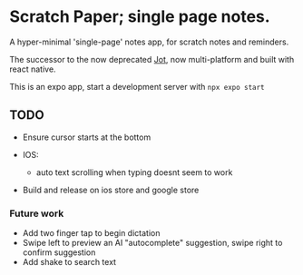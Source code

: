 # Scratch Paper; single page notes.
A hyper-minimal 'single-page' notes app, for scratch notes and reminders.

The successor to the now deprecated [Jot](https://github.com/Gamemackerel/Jot.), now multi-platform and built with react native.

This is an expo app, start a development server with `npx expo start`

## TODO
* Ensure cursor starts at the bottom

* IOS:
    * auto text scrolling when typing doesnt seem to work

* Build and release on ios store and google store

### Future work
* Add two finger tap to begin dictation
* Swipe left to preview an AI "autocomplete" suggestion, swipe right to confirm suggestion
* Add shake to search text
